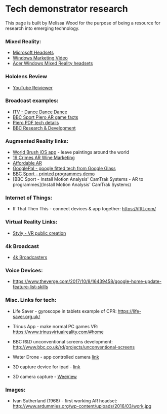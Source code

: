 # Tech demonstrator research

This page is built by Melissa Wood for the purpose of being a resource for research into emerging technology.

### Mixed Reality:

  - [Microsoft Headsets](https://www.microsoft.com/en-us/store/collections/vrandmixedrealityheadsets)
  - [Windows Marketing Video](https://youtu.be/67yLuiSfMWM)
  - [Acer Windows Mixed Reality headsets](https://www.youtube.com/watch?v=4PdUx2NdVe8)


### Hololens Review

  - [YouTube Reiviewer](https://youtu.be/hm7qmtkf5r4)


### Broadcast examples:
  - [ITV - Dance Dance Dance](http://www.radiotimes.com/news/2017-02-12/everything-you-need-to-know-about-itvs-new-series-dance-dance-dance/)
  - [BBC Sport Piero AR game facts](https://www.ericsson.com/en/networked-society/live-sports-experience/4k-and-augmented-reality)
  - [Piero PDF tech details](http://www.ericsson.com/broadcastandmedia/wp-content/uploads/2015/04/PIERO-Broadcast.pdf)
  - [BBC Research & Development](http://www.bbc.co.uk/rd/projects/piero)


### Augmented Reality links:

  - [World Brush iOS app](https://medium.com/@activetheory/world-brush-augmented-reality-painting-7910766b2bba) - leave paintings around the world
  - [19 Crimes AR Wine Marketing](https://www.youtube.com/watch?v=uDxqdrLlDY8)
  - [Affordable AR](https://www.kickstarter.com/projects/aryzon/aryzon-3d-augmented-reality-for-every-smartphone?ref=popular)
  - [GooglePal - google fitted tech from Google Glass](https://www.kickstarter.com/projects/810787439/gogglepal-the-first-ar-heads-up-display-for-any-go?ref=newest)
  - [BBC Sport - printed programmes demo](http://www.bbc.co.uk/sport/football/41042449)
  - [BBC Sport - Install Motion Analysis' CamTrak Systems - AR to programmes](Install Motion Analysis' CamTrak Systems)


### Internet of Things:

  - If That Then This - connect devices & app together: https://ifttt.com/


### Virtual Reality Links:
  - [Styly - VR public creation](https://suite.styly.cc/) 

### 4k Broadcast
  - [4k Broadcasters](http://www.trustedreviews.com/opinion/who-will-broadcast-4k-tv-content-first-2929435)



### Voice Devices:
  - https://www.theverge.com/2017/10/8/16439458/google-home-update-feature-list-skills


### Misc. Links for tech:

  - Life Saver - gyroscope in tablets example of CPR: https://life-saver.org.uk/

  - Trinus App - make normal PC games VR: https://www.trinusvirtualreality.com/#home

  - BBC R&D unconventional screens development: http://www.bbc.co.uk/rd/projects/unconventional-screens

  - Water Drone - app controlled camera [link](https://www.kickstarter.com/projects/ziphius/ziphius-the-aquatic-drone?ref=newest)

  - 3D capture device for ipad - [link](https://www.kickstarter.com/projects/occipital/structure-sensor-capture-the-world-in-3d)

  - 3D camera capture - [WeeView](http://www.weeview.co/eng/photo.php?PKey=7610LWXoCQiSdchK6w42Lsm53odtu_LFNeEp8EIj&Class2=adc44UdHPbXNBrmuz-shfAaxWs6MlCryw2pwcow0Rg)



### Images:

  - Ivan Sutherland (1968) - first working AR headset: http://www.ardummies.org/wp-content/uploads/2016/03/work.jpg


